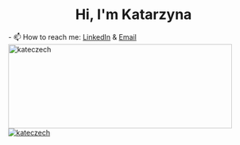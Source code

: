 <h1 align="center"> Hi, I'm Katarzyna </h1>

<a target="_blank" align="center">
- 📫 How to reach me: <a href="https://www.linkedin.com/in/katarzyna-czech-phd-901a6925a/">LinkedIn</a> & <a href="mailto:katarzyna.anna.czech@gmail.com">Email</a><br/>
</a>

<a href="https://github.com/kateczech">
<img width=450 height=170 align="center" alt="kateczech" src="https://github-readme-stats-sigma-five.vercel.app/api?username=kateczech&theme=tokyonight&show_icons=true&bg_color=0D1117&hide_border=true&count_private=false" />
</a><br/>
<a href="https://github.com/kateczech">
<img align="center" alt="kateczech" src="https://github-readme-stats-sigma-five.vercel.app/api/top-langs/?username=kateczech&theme=tokyonight&layout=compact&bg_color=0D1117&hide_border=true&count_private=false" />
</a>
<!---
- 👀 I’m interested in ...
- 🌱 I’m currently learning ...
- 💞️ I’m looking to collaborate on ...

kateczech/kateczech is a ✨ special ✨ repository because its `README.md` (this file) appears on your GitHub profile.
You can click the Preview link to take a look at your changes.
--->
